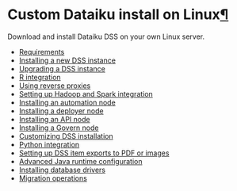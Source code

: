 Custom Dataiku install on Linux[¶](#custom-dataiku-install-on-linux "Permalink to this heading")
================================================================================================


Download and install Dataiku DSS on your own Linux server.



* [Requirements](requirements.html)
* [Installing a new DSS instance](initial-install.html)
* [Upgrading a DSS instance](upgrade.html)
* [R integration](r.html)
* [Using reverse proxies](reverse-proxy.html)
* [Setting up Hadoop and Spark integration](hadoop-spark.html)
* [Installing an automation node](automation-node.html)
* [Installing a deployer node](deployer-node.html)
* [Installing an API node](api-node.html)
* [Installing a Govern node](govern-node.html)
* [Customizing DSS installation](advanced-customization.html)
* [Python integration](python.html)
* [Setting up DSS item exports to PDF or images](graphics-export.html)
* [Advanced Java runtime configuration](advanced-java-customization.html)
* [Installing database drivers](jdbc.html)
* [Migration operations](migrations.html)